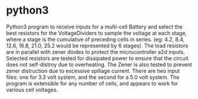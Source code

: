 # python3

Python3 program to receive inputs for a multi-cell Battery and select the best resistors for the 
VoltageDividers to sample the voltage at each stage, where a stage is the cumulative of preceding cells in series.
(eg: 4.2, 8.4, 12.6, 16.8, 21.0, 25.2  would be represented by 6 stages). The load resistors are in parallel with
zener diodes to protect the microcontroller a2d inputs. Selected resistors are tested for dissipated power to ensure
that the circuit does not self-distroy due to overheating. The Zener is also tested to prevent zener distruction due to
excessive spillage current. There are two input files: one for 3.3 volt system, and the second for a 5.0 volt system.
The program is extensible for any number of cells, and appears to work for various cell voltages.
